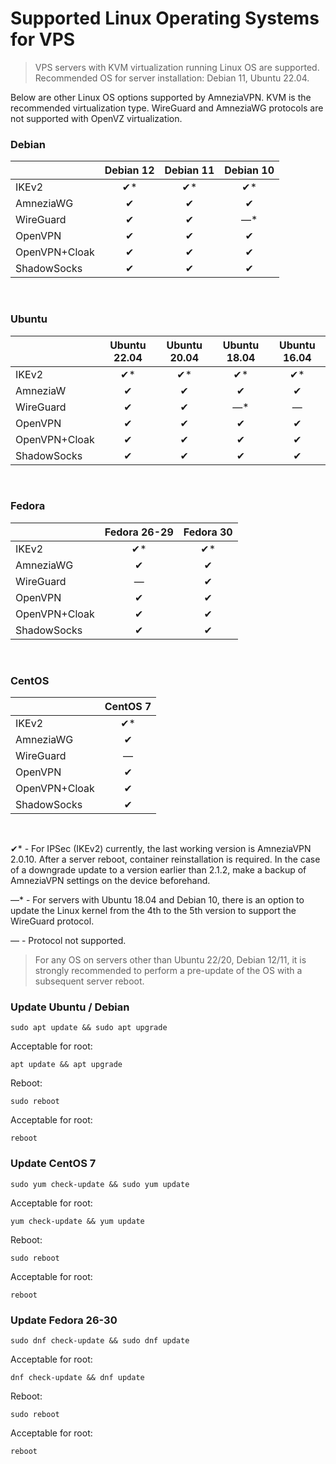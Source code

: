# Supported Linux Operating Systems for VPS

> VPS servers with KVM virtualization running Linux OS are supported.
> Recommended OS for server installation: Debian 11, Ubuntu 22.04.

Below are other Linux OS options supported by AmneziaVPN.
KVM is the recommended virtualization type. WireGuard and AmneziaWG protocols are not supported with OpenVZ virtualization.

### Debian

|               | Debian 12 | Debian 11 | Debian 10 |  
|---------------|:---------:|:---------:|:---------:|
| IKEv2         |    ✔*     |    ✔*     |    ✔*     |  
| AmneziaWG     |     ✔     |     ✔     |     ✔     |  
| WireGuard     |     ✔     |     ✔     |    —*     |  
| OpenVPN       |     ✔     |     ✔     |     ✔     | 
| OpenVPN+Cloak |     ✔     |     ✔     |     ✔     |
| ShadowSocks   |     ✔     |     ✔     |     ✔     |

&nbsp;

### Ubuntu

|               | Ubuntu 22.04 | Ubuntu 20.04  | Ubuntu 18.04  | Ubuntu 16.04 |
|---------------|:------------:|:-------------:|:-------------:|:------------:|
| IKEv2         |     ✔*       |      ✔*       |      ✔*       |     ✔*       |
| AmneziaW      |      ✔       |       ✔       |       ✔       |      ✔       |
| WireGuard     |      ✔       |       ✔       |      —*       |      —       |
| OpenVPN       |      ✔       |       ✔       |       ✔       |      ✔       |
| OpenVPN+Cloak |      ✔       |       ✔       |       ✔       |      ✔       |
| ShadowSocks   |      ✔       |       ✔       |       ✔       |      ✔       |

&nbsp;

### Fedora

|               | Fedora 26-29 | Fedora 30 |  
|---------------|:------------:|:---------:|
| IKEv2         |     ✔*       |    ✔*     |  
| AmneziaWG     |      ✔       |     ✔     |  
| WireGuard     |      —       |     ✔     |  
| OpenVPN       |      ✔       |     ✔     | 
| OpenVPN+Cloak |      ✔       |     ✔     |
| ShadowSocks   |      ✔       |     ✔     |

&nbsp;

### CentOS

|               | CentOS 7 |  
|---------------|:--------:|
| IKEv2         |   ✔*     |  
| AmneziaWG     |    ✔     |  
| WireGuard     |    —     |  
| OpenVPN       |    ✔     | 
| OpenVPN+Cloak |    ✔     |
| ShadowSocks   |    ✔     |

&nbsp;

✔* - For IPSec (IKEv2) currently, the last working version is AmneziaVPN 2.0.10. After a server reboot, container reinstallation is required. In the case of a downgrade update to a version earlier than 2.1.2, make a backup of AmneziaVPN settings on the device beforehand.

—* - For servers with Ubuntu 18.04 and Debian 10, there is an option to update the Linux kernel from the 4th to the 5th version to support the WireGuard protocol.

— - Protocol not supported.

> For any OS on servers other than Ubuntu 22/20, Debian 12/11, it is strongly recommended to perform a pre-update of the OS with a subsequent server reboot.

### Update Ubuntu / Debian
~~~
sudo apt update && sudo apt upgrade
~~~
Acceptable for root:
~~~
apt update && apt upgrade
~~~
Reboot:
~~~
sudo reboot
~~~
Acceptable for root:
~~~
reboot
~~~
### Update CentOS 7
~~~
sudo yum check-update && sudo yum update
~~~
Acceptable for root:
~~~  
yum check-update && yum update
~~~
Reboot:
~~~  
sudo reboot
~~~
Acceptable for root:
~~~  
reboot
~~~
### Update Fedora 26-30
~~~
sudo dnf check-update && sudo dnf update
~~~
Acceptable for root:
~~~
dnf check-update && dnf update
~~~
Reboot:
~~~
sudo reboot
~~~
Acceptable for root:
~~~
reboot
~~~
[about-int-link]: /about





















